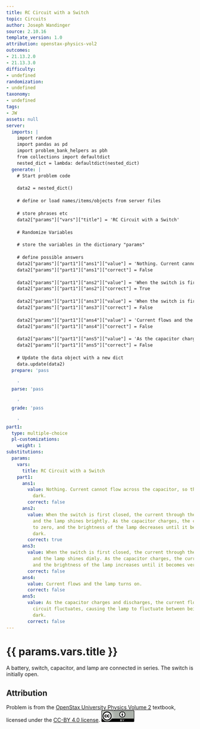 ```yaml
---
title: RC Circuit with a Switch
topic: Circuits
author: Joseph Wandinger
source: 2.10.16
template_version: 1.0
attribution: openstax-physics-vol2
outcomes:
- 21.13.2.0
- 21.13.3.0
difficulty:
- undefined
randomization:
- undefined
taxonomy:
- undefined
tags:
- JW
assets: null
server:
  imports: |
    import random
    import pandas as pd
    import problem_bank_helpers as pbh
    from collections import defaultdict
    nested_dict = lambda: defaultdict(nested_dict)
  generate: |
    # Start problem code

    data2 = nested_dict()

    # define or load names/items/objects from server files

    # store phrases etc
    data2["params"]["vars"]["title"] = 'RC Circuit with a Switch'

    # Randomize Variables

    # store the variables in the dictionary "params"

    # define possible answers
    data2["params"]["part1"]["ans1"]["value"] = 'Nothing. Current cannot flow across the capacitor, so the lamp remains dark.'
    data2["params"]["part1"]["ans1"]["correct"] = False

    data2["params"]["part1"]["ans2"]["value"] = 'When the switch is first closed, the current through the lamp is high and the lamp shines brightly. As the capacitor charges, the current decreases to zero, and the brightness of the lamp decreases until it becomes completely dark.'
    data2["params"]["part1"]["ans2"]["correct"] = True

    data2["params"]["part1"]["ans3"]["value"] = 'When the switch is first closed, the current through the lamp is low and the lamp shines dimly. As the capacitor charges, the current increases and the brightness of the lamp increases until it becomes very bright.'
    data2["params"]["part1"]["ans3"]["correct"] = False

    data2["params"]["part1"]["ans4"]["value"] = 'Current flows and the lamp turns on.'
    data2["params"]["part1"]["ans4"]["correct"] = False

    data2["params"]["part1"]["ans5"]["value"] = 'As the capacitor charges and discharges, the current flowing in the circuit fluctuates, causing the lamp to fluctuate between being bright and dark.'
    data2["params"]["part1"]["ans5"]["correct"] = False

    # Update the data object with a new dict
    data.update(data2)
  prepare: 'pass

    '
  parse: 'pass

    '
  grade: 'pass

    '
part1:
  type: multiple-choice
  pl-customizations:
    weight: 1
substitutions:
  params:
    vars:
      title: RC Circuit with a Switch
    part1:
      ans1:
        value: Nothing. Current cannot flow across the capacitor, so the lamp remains
          dark.
        correct: false
      ans2:
        value: When the switch is first closed, the current through the lamp is high
          and the lamp shines brightly. As the capacitor charges, the current decreases
          to zero, and the brightness of the lamp decreases until it becomes completely
          dark.
        correct: true
      ans3:
        value: When the switch is first closed, the current through the lamp is low
          and the lamp shines dimly. As the capacitor charges, the current increases
          and the brightness of the lamp increases until it becomes very bright.
        correct: false
      ans4:
        value: Current flows and the lamp turns on.
        correct: false
      ans5:
        value: As the capacitor charges and discharges, the current flowing in the
          circuit fluctuates, causing the lamp to fluctuate between being bright and
          dark.
        correct: false
---
```

# {{ params.vars.title }}
A battery, switch, capacitor, and lamp are connected in series.
The switch is initially open.

## Attribution

Problem is from the [OpenStax University Physics Volume 2](https://openstax.org/details/books/university-physics-volume-2) textbook, licensed under the [CC-BY 4.0 license](https://creativecommons.org/licenses/by/4.0/).
![Image representing the Creative Commons 4.0 BY license.](https://raw.githubusercontent.com/firasm/bits/master/by.png)